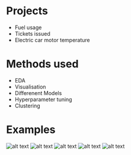 # Projects

* Fuel usage
* Tickets issued
* Electric car motor temperature

# Methods used
  * EDA
  * Visualisation
  * Differenent Models
  * Hyperparameter tuning
  * Clustering
  
# Examples


![alt text](https://raw.githubusercontent.com/jkbngl/DS/master/img/electric_car_heat_map.png)
![alt text](https://raw.githubusercontent.com/jkbngl/DS/master/img/fuel_automatic_hyper_tuning.png)
![alt text](https://raw.githubusercontent.com/jkbngl/DS/master/img/fuel_cluster.png)
![alt text](https://raw.githubusercontent.com/jkbngl/DS/master/img/fuel_xgboost.png)
![alt text](https://raw.githubusercontent.com/jkbngl/DS/master/img/tickets_violation_histogram.png)

